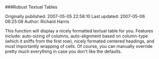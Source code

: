 ###Robust Textual Tables

Originally published: 2007-05-05 22:58:10
Last updated: 2007-05-06 06:25:08
Author: Richard Harris

This function will display a nicely formatted textual table for you. Features include: auto-sizing of columns, auto-alignment based on column-type (which it sniffs from the first row), nicely formated centered headings, and most importantly wrapping of cells. Of course, you can manually override pretty much everything in case you don't like the defaults.